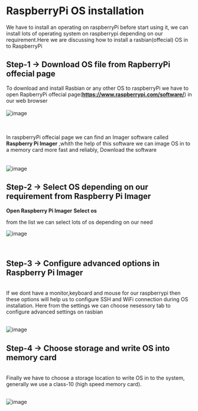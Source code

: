 # RaspberryPi OS installation
We have to install an operating on raspberryPi before start using it, we can install lots of operating system on raspberrypi depending on our requirement.Here we are discussing how to install a rasbian(offecial) OS in to RaspberryPi  


##    Step-1  -> Download OS file from **RapberryPi offecial page**
  To download and install Rasbian or any other OS to raspberryPi we have to open RapberryPi offecial page(**https://www.raspberrypi.com/software/**) in our web browser
<br><br>
![image](https://user-images.githubusercontent.com/109785046/187012022-0addfef6-62a6-4b99-9954-8430a1f0ff66.png)

<br><br>
In raspberryPi offecial page we can find an Imager software called **Raspberry Pi Imager** ,whith the help of this software we can image OS in to a memory card more fast and reliably, Download the software
<br><br><br>
![image](https://user-images.githubusercontent.com/109785046/187012217-909d9ac6-05ae-41e3-a930-5769aea2504b.png)


##    Step-2  -> Select OS depending on our requirement from Raspberry Pi Imager 
**Open Raspberry Pi Imager**
**Select os**
<br>

from the list we can select lots of os depending on our need
<br>

![image](https://user-images.githubusercontent.com/109785046/187013820-3fae4c31-6a7c-42b9-8e63-42bebea6c675.png)

<br>


##    Step-3  -> Configure advanced options in Raspberry Pi Imager
<br>
If we dont have a monitor,keyboard and mouse for our raspberrypi then these options will help us to configure SSH and WiFi connection during OS installation. Here from the settings we can choose nesessory tab to configure advanced settings on rasbian
<br><br>

![image](https://user-images.githubusercontent.com/109785046/187014556-b550a7f5-b4f1-430a-99e2-306382e3f9fa.png)

##    Step-4  -> Choose storage and write OS into memory card
<br>
Finally we have to choose a storage location to write OS in to the system, generally we use a class-10 (high speed memory card).
<br><br>

![image](https://user-images.githubusercontent.com/109785046/187015749-80232e74-1905-4de7-9c71-637031d1000d.png)
